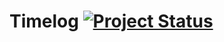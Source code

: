 Timelog [![Project Status](http://stillmaintained.com/vrillusions/timelog.png)](http://stillmaintained.com/vrillusions/timelog)
=======


